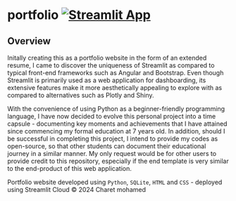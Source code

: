 # portfolio [![Streamlit App](https://static.streamlit.io/badges/streamlit_badge_black_white.svg)](https://harrychangjr.streamlit.app)
## Overview
Initally creating this as a portfolio website in the form of an extended resume, I came to discover the uniqueness of Streamlit as compared to typical front-end frameworks such as Angular and Bootstrap. Even though Streamlit is primarily used as a web application for dashboarding, its extensive features make it more aesthetically appealing to explore with as compared to alternatives such as Plotly and Shiny.

With the convenience of using Python as a beginner-friendly programming language, I have now decided to evolve this personal project into a time capsule - documenting key moments and achievements that I have attained since commencing my formal education at 7 years old. In addition, should I be successful in completing this project, I intend to provide my codes as open-source, so that other students can document their educational journey in a similar manner. My only request would be for other users to provide credit to this repository, especially if the end template is very similar to the end-product of this web application.

Portfolio website developed using `Python`, `SQLite`, `HTML` and `CSS` - deployed using Streamlit Cloud
© 2024 Charet mohamed
